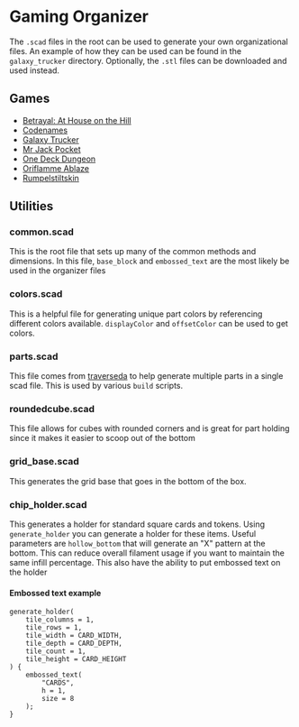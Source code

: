 # Gaming Organizer

The `.scad` files in the root can be used to generate your own organizational files.  An example of how they can be used can be found in the `galaxy_trucker` directory.  Optionally, the `.stl` files can be downloaded and used instead.

## Games

- [Betrayal: At House on the Hill](/betrayal_at_house_on_the_hill/)
- [Codenames](/codenames/)
- [Galaxy Trucker](/galaxy_trucker)
- [Mr Jack Pocket](/mr_jack_pocket)
- [One Deck Dungeon](/one_deck_dungeon/)
- [Oriflamme Ablaze](/oriflamme_ablaze)
- [Rumpelstiltskin](/rumpelstiltskin/)

## Utilities

### common.scad

This is the root file that sets up many of the common methods and dimensions.  In this file, `base_block` and `embossed_text` are the most likely be used in the organizer files

### colors.scad

This is a helpful file for generating unique part colors by referencing different colors available.  `displayColor` and `offsetColor` can be used to get colors.

### parts.scad

This file comes from [traverseda](https://github.com/traverseda) to help generate multiple parts in a single scad file.  This is used by various `build` scripts.

### roundedcube.scad

This file allows for cubes with rounded corners and is great for part holding since it makes it easier to scoop out of the bottom

### grid_base.scad

This generates the grid base that goes in the bottom of the box.

### chip_holder.scad

This generates a holder for standard square cards and tokens.  Using `generate_holder` you can generate a holder for these items.  Useful parameters are `hollow_bottom` that will generate an "X" pattern at the bottom.  This can reduce overall filament usage if you want to maintain the same infill percentage.  This also have the ability to put embossed text on the holder

#### Embossed text example

```scad
generate_holder(
    tile_columns = 1,
    tile_rows = 1,
    tile_width = CARD_WIDTH,
    tile_depth = CARD_DEPTH,
    tile_count = 1,
    tile_height = CARD_HEIGHT
) {
    embossed_text(
        "CARDS",
        h = 1,
        size = 8
    );
}
```
